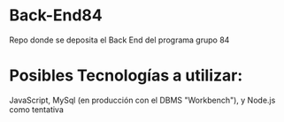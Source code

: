 # Back-End84
Repo donde se deposita el Back End del programa grupo 84

# Posibles Tecnologías a utilizar:
 JavaScript, MySql (en producción con el DBMS "Workbench"), y Node.js como tentativa

